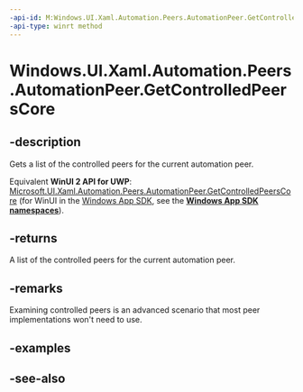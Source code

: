 ```yaml
---
-api-id: M:Windows.UI.Xaml.Automation.Peers.AutomationPeer.GetControlledPeersCore
-api-type: winrt method
---
```


<!-- Method syntax
virtual protected Windows.Foundation.Collections.IVectorView<Windows.UI.Xaml.Automation.Peers.AutomationPeer> GetControlledPeersCore()
-->

# Windows.UI.Xaml.Automation.Peers.AutomationPeer.GetControlledPeersCore

## -description
Gets a list of the controlled peers for the current automation peer.

Equivalent **WinUI 2 API for UWP**: [Microsoft.UI.Xaml.Automation.Peers.AutomationPeer.GetControlledPeersCore](/windows/winui/api/microsoft.ui.xaml.automation.peers.automationpeer.getcontrolledpeerscore) (for WinUI in the [Windows App SDK](/windows/apps/windows-app-sdk/), see the **[Windows App SDK namespaces](/windows/windows-app-sdk/api/winrt/)**).

## -returns
A list of the controlled peers for the current automation peer.

## -remarks
Examining controlled peers is an advanced scenario that most peer implementations won't need to use.

## -examples

## -see-also

